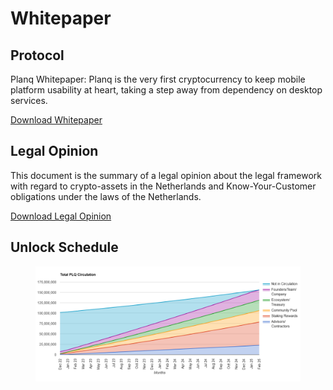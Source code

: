 # Whitepaper

## Protocol

Planq Whitepaper: Planq is the very first cryptocurrency to keep mobile platform usability at heart, taking a step away from dependency on desktop services.

[Download Whitepaper](https://static.planq.network/whitepaper.pdf)



## Legal Opinion

This document is the summary of a legal opinion about the legal framework with regard to crypto-assets in the Netherlands and Know-Your-Customer obligations under the laws of the Netherlands.

[Download Legal Opinion](https://static.planq.network/legal\_opinion.pdf)



## Unlock Schedule

<figure><img src="../.gitbook/assets/schedule.png" alt=""><figcaption></figcaption></figure>
